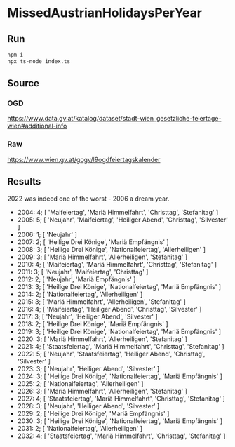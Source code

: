 # MissedAustrianHolidaysPerYear

## Run

```bash
npm i
npx ts-node index.ts
```

## Source

### OGD

<https://www.data.gv.at/katalog/dataset/stadt-wien_gesetzliche-feiertage-wien#additional-info>

### Raw

<https://www.wien.gv.at/gogv/l9ogdfeiertagskalender>

## Results

2022 was indeed one of the worst - 2006 a dream year.

* 2004: 4; [ 'Maifeiertag', 'Mariä Himmelfahrt', 'Christtag', 'Stefanitag' ] 
* 2005: 5; [ 'Neujahr', 'Maifeiertag', 'Heiliger Abend', 'Christtag', 'Silvester' ] 
* 2006: 1; [ 'Neujahr' ] 
* 2007: 2; [ 'Heilige Drei Könige', 'Mariä Empfängnis' ] 
* 2008: 3; [ 'Heilige Drei Könige', 'Nationalfeiertag', 'Allerheiligen' ] 
* 2009: 3; [ 'Mariä Himmelfahrt', 'Allerheiligen', 'Stefanitag' ] 
* 2010: 4; [ 'Maifeiertag', 'Mariä Himmelfahrt', 'Christtag', 'Stefanitag' ] 
* 2011: 3; [ 'Neujahr', 'Maifeiertag', 'Christtag' ] 
* 2012: 2; [ 'Neujahr', 'Mariä Empfängnis' ] 
* 2013: 3; [ 'Heilige Drei Könige', 'Nationalfeiertag', 'Mariä Empfängnis' ] 
* 2014: 2; [ 'Nationalfeiertag', 'Allerheiligen' ] 
* 2015: 3; [ 'Mariä Himmelfahrt', 'Allerheiligen', 'Stefanitag' ] 
* 2016: 4; [ 'Maifeiertag', 'Heiliger Abend', 'Christtag', 'Silvester' ] 
* 2017: 3; [ 'Neujahr', 'Heiliger Abend', 'Silvester' ] 
* 2018: 2; [ 'Heilige Drei Könige', 'Mariä Empfängnis' ] 
* 2019: 3; [ 'Heilige Drei Könige', 'Nationalfeiertag', 'Mariä Empfängnis' ] 
* 2020: 3; [ 'Mariä Himmelfahrt', 'Allerheiligen', 'Stefanitag' ] 
* 2021: 4; [ 'Staatsfeiertag', 'Mariä Himmelfahrt', 'Christtag', 'Stefanitag' ] 
* 2022: 5; [ 'Neujahr', 'Staatsfeiertag', 'Heiliger Abend', 'Christtag', 'Silvester' ] 
* 2023: 3; [ 'Neujahr', 'Heiliger Abend', 'Silvester' ] 
* 2024: 3; [ 'Heilige Drei Könige', 'Nationalfeiertag', 'Mariä Empfängnis' ] 
* 2025: 2; [ 'Nationalfeiertag', 'Allerheiligen' ] 
* 2026: 3; [ 'Mariä Himmelfahrt', 'Allerheiligen', 'Stefanitag' ] 
* 2027: 4; [ 'Staatsfeiertag', 'Mariä Himmelfahrt', 'Christtag', 'Stefanitag' ] 
* 2028: 3; [ 'Neujahr', 'Heiliger Abend', 'Silvester' ] 
* 2029: 2; [ 'Heilige Drei Könige', 'Mariä Empfängnis' ] 
* 2030: 3; [ 'Heilige Drei Könige', 'Nationalfeiertag', 'Mariä Empfängnis' ] 
* 2031: 2; [ 'Nationalfeiertag', 'Allerheiligen' ] 
* 2032: 4; [ 'Staatsfeiertag', 'Mariä Himmelfahrt', 'Christtag', 'Stefanitag' ] 

